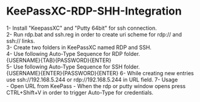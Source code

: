 # KeePassXC-RDP-SHH-Integration
1- Install "KeepassXC" and "Putty 64bit" for ssh connection.  
2- Run rdp.bat and ssh.reg in order to create uri scheme for rdp:// and ssh:// links.  
3- Create two folders in KeePassXC named RDP and SSH.  
4- Use following Auto-Type Sequence for RDP folder.  
   {USERNAME}{TAB}{PASSWORD}{ENTER}  
5- Use following Auto-Type Sequence for SSH folder.  
   {USERNAME}{ENTER}{PASSWORD}{ENTER}
6- While creating new entries use ssh://192.168.5.244 or rdp://192.168.5.244 in URL field.
7- Usage  
    - Open URL from KeePass
    - When the rdp or putty window opens press CTRL+Shift+V in order to trigger Auto-Type for credentials. 
